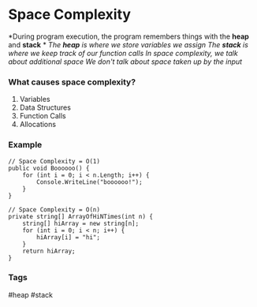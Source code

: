 # Space Complexity
*During program execution, the program remembers things with the **heap** and **stack** *
*The **heap** is where we store variables we assign*
*The **stack** is where we keep track of our function calls*
*In space complexity, we talk about additional space*
*We don't talk about space taken up by the input*

### What causes space complexity?
1. Variables
2. Data Structures
3. Function Calls
4. Allocations

### Example
```
// Space Complexity = O(1)
public void Boooooo() {
    for (int i = 0; i < n.Length; i++) {
        Console.WriteLine("boooooo!");
    }
}
```

```
// Space Complexity = O(n)
private string[] ArrayOfHiNTimes(int n) {
    string[] hiArray = new string[n];
    for (int i = 0; i < n; i++) {
        hiArray[i] = "hi";
    }
    return hiArray;
}
```

### Tags
#heap #stack